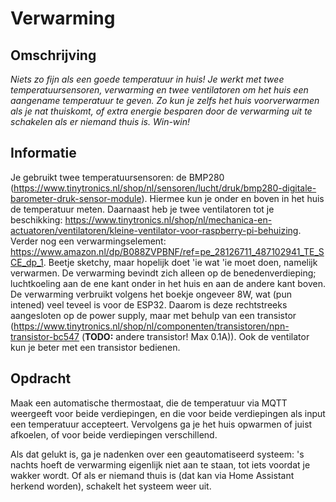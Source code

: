 # Verwarming

## Omschrijving
*Niets zo fijn als een goede temperatuur in huis! Je werkt met twee
  temperatuursensoren, verwarming en twee ventilatoren om het huis
  een aangename temperatuur te geven. Zo kun je zelfs het huis
  voorverwarmen als je nat thuiskomt, of extra energie besparen door
  de verwarming uit te schakelen als er niemand thuis is. Win-win!*

## Informatie
Je gebruikt twee temperatuursensoren: de BMP280 (https://www.tinytronics.nl/shop/nl/sensoren/lucht/druk/bmp280-digitale-barometer-druk-sensor-module). Hiermee kun je onder en boven in het huis de temperatuur meten. Daarnaast heb je twee ventilatoren tot je beschikking: https://www.tinytronics.nl/shop/nl/mechanica-en-actuatoren/ventilatoren/kleine-ventilator-voor-raspberry-pi-behuizing. Verder nog een verwarmingselement: https://www.amazon.nl/dp/B088ZVPBNF/ref=pe_28126711_487102941_TE_SCE_dp_1. Beetje sketchy, maar hopelijk doet 'ie wat 'ie moet doen, namelijk verwarmen. De verwarming bevindt zich alleen op de benedenverdieping; luchtkoeling aan de ene kant onder in het huis en aan de andere kant boven. De verwarming verbruikt volgens het boekje ongeveer 8W, wat (pun intened) veel teveel is voor de ESP32. Daarom is deze rechtstreeks aangesloten op de power supply, maar met behulp van een transistor (https://www.tinytronics.nl/shop/nl/componenten/transistoren/npn-transistor-bc547 (**TODO:** andere transistor! Max 0.1A)). Ook de ventilator kun je beter met een transistor bedienen.

## Opdracht
Maak een automatische thermostaat, die de temperatuur via MQTT weergeeft voor beide verdiepingen, en die voor beide verdiepingen als input een temperatuur accepteert. Vervolgens ga je het huis opwarmen of juist afkoelen, of voor beide verdiepingen verschillend.

Als dat gelukt is, ga je nadenken over een geautomatiseerd systeem: 's nachts hoeft de verwarming eigenlijk niet aan te staan, tot iets voordat je wakker wordt. Of als er niemand thuis is (dat kan via Home Assistant herkend worden), schakelt het systeem weer uit.